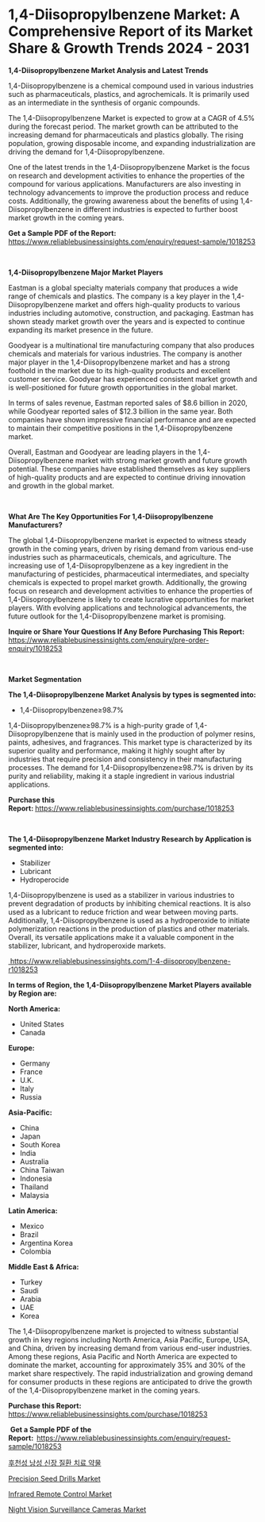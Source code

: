 <p><h1>1,4-Diisopropylbenzene Market: A Comprehensive Report of its Market Share & Growth Trends 2024 - 2031</h1></p><p><strong>1,4-Diisopropylbenzene Market Analysis and Latest Trends</strong></p>
<p><p>1,4-Diisopropylbenzene is a chemical compound used in various industries such as pharmaceuticals, plastics, and agrochemicals. It is primarily used as an intermediate in the synthesis of organic compounds.</p><p>The 1,4-Diisopropylbenzene Market is expected to grow at a CAGR of 4.5% during the forecast period. The market growth can be attributed to the increasing demand for pharmaceuticals and plastics globally. The rising population, growing disposable income, and expanding industrialization are driving the demand for 1,4-Diisopropylbenzene.</p><p>One of the latest trends in the 1,4-Diisopropylbenzene Market is the focus on research and development activities to enhance the properties of the compound for various applications. Manufacturers are also investing in technology advancements to improve the production process and reduce costs. Additionally, the growing awareness about the benefits of using 1,4-Diisopropylbenzene in different industries is expected to further boost market growth in the coming years.</p></p>
<p><strong>Get a Sample PDF of the Report:&nbsp;</strong> <a href="https://www.reliablebusinessinsights.com/enquiry/request-sample/1018253">https://www.reliablebusinessinsights.com/enquiry/request-sample/1018253</a></p>
<p>&nbsp;</p>
<p><strong>1,4-Diisopropylbenzene Major Market Players</strong></p>
<p><p>Eastman is a global specialty materials company that produces a wide range of chemicals and plastics. The company is a key player in the 1,4-Diisopropylbenzene market and offers high-quality products to various industries including automotive, construction, and packaging. Eastman has shown steady market growth over the years and is expected to continue expanding its market presence in the future.</p><p>Goodyear is a multinational tire manufacturing company that also produces chemicals and materials for various industries. The company is another major player in the 1,4-Diisopropylbenzene market and has a strong foothold in the market due to its high-quality products and excellent customer service. Goodyear has experienced consistent market growth and is well-positioned for future growth opportunities in the global market.</p><p>In terms of sales revenue, Eastman reported sales of $8.6 billion in 2020, while Goodyear reported sales of $12.3 billion in the same year. Both companies have shown impressive financial performance and are expected to maintain their competitive positions in the 1,4-Diisopropylbenzene market.</p><p>Overall, Eastman and Goodyear are leading players in the 1,4-Diisopropylbenzene market with strong market growth and future growth potential. These companies have established themselves as key suppliers of high-quality products and are expected to continue driving innovation and growth in the global market.</p></p>
<p>&nbsp;</p>
<p><strong>What Are The Key Opportunities For 1,4-Diisopropylbenzene Manufacturers?</strong></p>
<p><p>The global 1,4-Diisopropylbenzene market is expected to witness steady growth in the coming years, driven by rising demand from various end-use industries such as pharmaceuticals, chemicals, and agriculture. The increasing use of 1,4-Diisopropylbenzene as a key ingredient in the manufacturing of pesticides, pharmaceutical intermediates, and specialty chemicals is expected to propel market growth. Additionally, the growing focus on research and development activities to enhance the properties of 1,4-Diisopropylbenzene is likely to create lucrative opportunities for market players. With evolving applications and technological advancements, the future outlook for the 1,4-Diisopropylbenzene market is promising.</p></p>
<p><strong>Inquire or Share Your Questions If Any Before Purchasing This Report:</strong> <a href="https://www.reliablebusinessinsights.com/enquiry/pre-order-enquiry/1018253">https://www.reliablebusinessinsights.com/enquiry/pre-order-enquiry/1018253</a></p>
<p>&nbsp;</p>
<p><strong>Market Segmentation</strong></p>
<p><strong>The 1,4-Diisopropylbenzene Market Analysis by types is segmented into:</strong></p>
<p><ul><li>1,4-Diisopropylbenzene≥98.7%</li></ul></p>
<p><p>1,4-Diisopropylbenzene≥98.7% is a high-purity grade of 1,4-Diisopropylbenzene that is mainly used in the production of polymer resins, paints, adhesives, and fragrances. This market type is characterized by its superior quality and performance, making it highly sought after by industries that require precision and consistency in their manufacturing processes. The demand for 1,4-Diisopropylbenzene≥98.7% is driven by its purity and reliability, making it a staple ingredient in various industrial applications.</p></p>
<p><strong>Purchase this Report:&nbsp;</strong><a href="https://www.reliablebusinessinsights.com/purchase/1018253">https://www.reliablebusinessinsights.com/purchase/1018253</a></p>
<p>&nbsp;</p>
<p><strong>The 1,4-Diisopropylbenzene Market Industry Research by Application is segmented into:</strong></p>
<p><ul><li>Stabilizer</li><li>Lubricant</li><li>Hydroperocide</li></ul></p>
<p><p>1,4-Diisopropylbenzene is used as a stabilizer in various industries to prevent degradation of products by inhibiting chemical reactions. It is also used as a lubricant to reduce friction and wear between moving parts. Additionally, 1,4-Diisopropylbenzene is used as a hydroperoxide to initiate polymerization reactions in the production of plastics and other materials. Overall, its versatile applications make it a valuable component in the stabilizer, lubricant, and hydroperoxide markets.</p></p>
<p><a href="https://www.reliablebusinessinsights.com/1-4-diisopropylbenzene-r1018253">&nbsp;https://www.reliablebusinessinsights.com/1-4-diisopropylbenzene-r1018253</a></p>
<p><strong>In terms of Region, the 1,4-Diisopropylbenzene Market Players available by Region are:</strong></p>
<p>
    <p> <strong> North America: </strong>
        <ul>
            <li>United States</li>
            <li>Canada</li>
        </ul>
        </p> 
    <p> <strong> Europe: </strong>
        <ul>
            <li>Germany</li>
            <li>France</li>
            <li>U.K.</li>
            <li>Italy</li>
            <li>Russia</li>
        </ul>
        </p> 
    <p> <strong> Asia-Pacific: </strong>
        <ul>
            <li>China</li>
            <li>Japan</li>
            <li>South Korea</li>
            <li>India</li>
            <li>Australia</li>
            <li>China Taiwan</li>
            <li>Indonesia</li>
            <li>Thailand</li>
            <li>Malaysia</li>
        </ul>
        </p> 
    <p> <strong> Latin America: </strong>
        <ul>
            <li>Mexico</li>
            <li>Brazil</li>
            <li>Argentina Korea</li>
            <li>Colombia</li>
        </ul>
        </p> 
    <p> <strong> Middle East & Africa: </strong>
        <ul>
            <li>Turkey</li>
            <li>Saudi</li>
            <li>Arabia</li>
            <li>UAE</li>
            <li>Korea</li>
        </ul>
    </p>
    </p>
<p><p>The 1,4-Diisopropylbenzene market is projected to witness substantial growth in key regions including North America, Asia Pacific, Europe, USA, and China, driven by increasing demand from various end-user industries. Among these regions, Asia Pacific and North America are expected to dominate the market, accounting for approximately 35% and 30% of the market share respectively. The rapid industrialization and growing demand for consumer products in these regions are anticipated to drive the growth of the 1,4-Diisopropylbenzene market in the coming years.</p></p>
<p><strong>Purchase this Report: </strong><a href="https://www.reliablebusinessinsights.com/purchase/1018253">https://www.reliablebusinessinsights.com/purchase/1018253</a></p>
<p>&nbsp;<strong>Get a Sample PDF of the Report:&nbsp;&nbsp;</strong><a href="https://www.reliablebusinessinsights.com/enquiry/request-sample/1018253">https://www.reliablebusinessinsights.com/enquiry/request-sample/1018253</a></p>
<p><strong></strong></p>
<p><p><a href="https://github.com/hxzi07639916/Market-Research-Report-List-2/blob/main/768207280531.md">후천성 낭성 신장 질환 치료 약물</a></p><p><a href="https://www.linkedin.com/pulse/precision-seed-drills-market-analysis-sze-forecasted-2g3dc">Precision Seed Drills Market</a></p><p><a href="https://www.linkedin.com/pulse/infrared-remote-control-market-report-reveals-latest-trends-gj2ce">Infrared Remote Control Market</a></p><p><a href="https://github.com/mabutironaldo/Market-Research-Report-List-4/blob/main/night-vision-surveillance-cameras-market.md">Night Vision Surveillance Cameras Market</a></p></p>